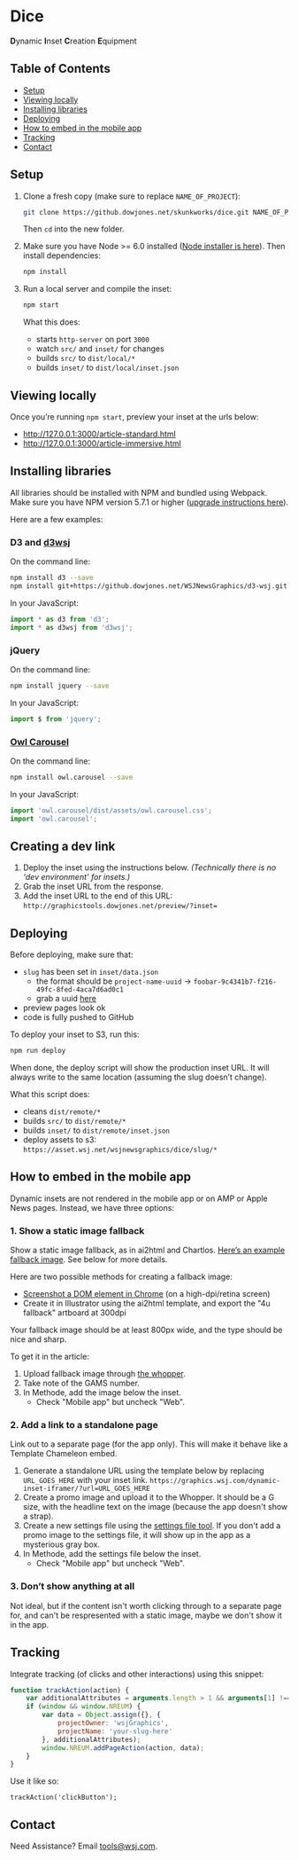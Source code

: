 # Dice

**D**ynamic **I**nset **C**reation **E**quipment

## Table of Contents
* [Setup](#setup)
* [Viewing locally](#viewing-locally)
* [Installing libraries](#installing-libraries)
* [Deploying](#deploying)
* [How to embed in the mobile app](#how-to-embed-in-the-mobile-app)
* [Tracking](#tracking)
* [Contact](#contact)

## Setup

1. Clone a fresh copy (make sure to replace `NAME_OF_PROJECT`):

    ```sh
    git clone https://github.dowjones.net/skunkworks/dice.git NAME_OF_PROJECT
    ```

    Then `cd` into the new folder.

2. Make sure you have Node >= 6.0 installed ([Node installer is here](https://nodejs.org/)). Then install dependencies:

    ```sh
    npm install
    ```

3. Run a local server and compile the inset:

    ```sh
    npm start
    ```

    What this does:

    - starts `http-server` on port `3000`
    - watch `src/` and `inset/` for changes
    - builds `src/` to `dist/local/*`
    - builds `inset/` to `dist/local/inset.json`

## Viewing locally

Once you’re running `npm start`, preview your inset at the urls below:

- http://127.0.0.1:3000/article-standard.html
- http://127.0.0.1:3000/article-immersive.html

## Installing libraries

All libraries should be installed with NPM and bundled using Webpack. Make sure you have NPM version 5.7.1 or higher ([upgrade instructions here](https://docs.npmjs.com/getting-started/installing-node#2-update-npm)).

Here are a few examples:

### D3 and [d3wsj](https://github.dowjones.net/WSJNewsGraphics/d3wsj/)

On the command line:

```bash
npm install d3 --save
npm install git+https://github.dowjones.net/WSJNewsGraphics/d3-wsj.git --save
```

In your JavaScript:
```js
import * as d3 from 'd3';
import * as d3wsj from 'd3wsj';
```

### jQuery

On the command line:

```bash
npm install jquery --save
```

In your JavaScript:

```js
import $ from 'jquery';
```

### [Owl Carousel](https://owlcarousel2.github.io/OwlCarousel2/)

On the command line:

```bash
npm install owl.carousel --save
```

In your JavaScript:

```js
import 'owl.carousel/dist/assets/owl.carousel.css';
import 'owl.carousel';
```

## Creating a dev link

1. Deploy the inset using the instructions below. _(Technically there is no 'dev environment' for insets.)_
2. Grab the inset URL from the response.
3. Add the inset URL to the end of this URL:
```http://graphicstools.dowjones.net/preview/?inset=```

## Deploying

Before deploying, make sure that:

- `slug` has been set in `inset/data.json`
  - the format should be `project-name-uuid` -> `foobar-9c4341b7-f216-49fc-8fed-4aca7d6ad0c1`
  - grab a uuid [here](https://www.uuidgenerator.net/)
- preview pages look ok
- code is fully pushed to GitHub

To deploy your inset to S3, run this:

```sh
npm run deploy
```

When done, the deploy script will show the production inset URL. It will always write to the same location (assuming the slug doesn’t change).

What this script does:

- cleans `dist/remote/*`
- builds `src/` to `dist/remote/*`
- builds `inset/` to `dist/remote/inset.json`
- deploy assets to s3: `https://asset.wsj.net/wsjnewsgraphics/dice/slug/*`

## How to embed in the mobile app

Dynamic insets are not rendered in the mobile app or on AMP or Apple News pages. Instead, we have three options:

### 1. Show a static image fallback

Show a static image fallback, as in ai2html and Chartlos. [Here’s an example fallback image](https://si.wsj.net/public/resources/images/OG-BC775_201701_4U_20180131192818.png). See below for more details.

Here are two possible methods for creating a fallback image:

- [Screenshot a DOM element in Chrome](https://developers.google.com/web/updates/2017/08/devtools-release-notes#node-screenshots) (on a high-dpi/retina screen)
- Create it in Illustrator using the ai2html template, and export the "4u fallback" artboard at 300dpi

Your fallback image should be at least 800px wide, and the type should be nice and sharp.

To get it in the article:

1. Upload fallback image through [the whopper](http://graphicsdev.dowjones.net/tools/whopper/uploader).
2. Take note of the GAMS number.
3. In Methode, add the image below the inset.
    - Check "Mobile app" but uncheck "Web".

### 2. Add a link to a standalone page

Link out to a separate page (for the app only). This will make it behave like a Template Chameleon embed.

1. Generate a standalone URL using the template below by replacing `URL_GOES_HERE` with your inset link.
  ```https://graphics.wsj.com/dynamic-inset-iframer/?url=URL_GOES_HERE```
2. Create a promo image and upload it to the Whopper. It should be a G size, with the headline text on the image (because the app doesn't show a strap).
3. Create a new settings file using the [settings file tool](http://cropper.dowjones.net/dev/settings_file_tool/). If you don't add a promo image to the settings file, it will show up in the app as a mysterious gray box.
4. In Methode, add the settings file below the inset.
    - Check "Mobile app" but uncheck "Web".

### 3. Don’t show anything at all

Not ideal, but if the content isn't worth clicking through to a separate page for, and can't be respresented with a static image, maybe we don't show it in the app.

## Tracking

Integrate tracking (of clicks and other interactions) using this snippet:

```js
function trackAction(action) {
	var additionalAttributes = arguments.length > 1 && arguments[1] !== undefined ? arguments[1] : {};
	if (window && window.NREUM) {
		var data = Object.assign({}, {
			projectOwner: 'wsjGraphics',
			projectName: 'your-slug-here'
		}, additionalAttributes);
		window.NREUM.addPageAction(action, data);
	}
}
```

Use it like so:

```
trackAction('clickButton');
```

## Contact

Need Assistance? Email [tools@wsj.com](mailto:tools@wsj.com).
